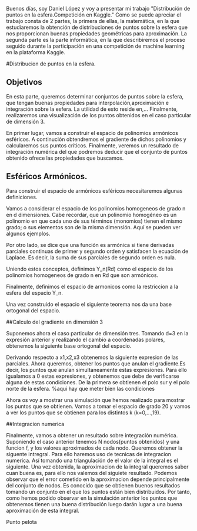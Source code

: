 Buenos días, soy Daniel López y voy a presentar mi trabajo "Distribución de puntos en la esfera.Competición en Kaggle."
Como se puede apreciar el trabajo consta de 2 partes, la primera de ellas, la matemática, en la que estudiaremos la obtención de distribuciones de puntos sobre la esfera que nos proporcionan buenas propiedades geométricas para aproximación. La segunda parte es la parte informática, en la que describiremos el proceso seguido durante la participación en una competición de machine learning en la plataforma Kaggle.

#Distribucion de puntos en la esfera.

## Objetivos

En esta parte, queremos determinar conjuntos de puntos sobre la esfera, que tengan buenas propiedades para interpolación,aproximación e integración sobre la esfera. La utilidad de esto reside en,...
Finalmente, realizaremos una visualización de los puntos obtenidos en el caso particular de dimensión 3.

En primer lugar, vamos a construir el espacio de polinomios armónicos esféricos. A continución obtendremos el gradiente de dichos polinomios y calcularemos sus puntos críticos. Finalmente, veremos un resultado de integración numérica del que podremos deducir que el conjunto de puntos obtenido ofrece las propiedades que buscamos.

## Esféricos Armónicos.
Para construir el espacio de armónicos esféricos necesitaremos algunas definiciones.

Vamos a considerar el espacio de los polinomios homogeneos de grado n en d dimensiones. Cabe recordar, que un polinomio homogéneo es un polinomio en que cada uno de sus términos (monomios) tienen el mismo grado; o sus elementos son de la misma dimensión. Aquí se pueden ver algunos ejemplos.

Por otro lado, se dice que una función es armónica si tiene derivadas parciales continuas de primer y segundo orden y satisfacen la ecuación de Laplace. Es decir, la suma de sus parciales de segundo orden es nula.

Uniendo estos conceptos, definimos Y_n(Rd) como el espacio de los polinomios homogeneos de grado n en Rd que son armónicos.

Finalmente, definimos el espacio de armonicos como la restriccion a la esfera del espacio Y_n.

Una vez construido el espacio el siguiente teorema nos da una base ortogonal del espacio.

##Calculo del gradiente en dimensión 3

Suponemos ahora el caso particular de dimensión tres. Tomando d=3 en la expresión anterior y realizando el cambio a coordenadas polares, obtenemos la siguiente base ortogonal del espacio.

Derivando respecto a x1,x2,x3 obtenemos la siguiente expresion de las parciales.
Ahora queremos, obtener los puntos que anulan el gradiente.Es decir, los puntos que anulan simultaneamente estas expresiones. Para ello igualamos a 0 estas expresiones, y obtenemos que debe de verificarse alguna de estas condiciones. De la  primera se obtienen el polo sur y el polo norte de la esfera. 
%aqui hay que meter bien las condiciones

Ahora os voy a mostrar una simulación que hemos realizado para mostrar los puntos que se obtienen. Vamos a tomar el espacio de grado 20 y vamos a ver los puntos que se obtienen para los distintos k (k=0,...,19).

##Integracion numerica

Finalmente, vamos a obtener un resultado sobre integración numérica. Suponiendo el caso anterior tenemos N nodos(puntos obtenidos) y una funcion f, y los valores aproximados de cada nodo. Queremos obtener la siguente intregral. Para ello haremos uso de tecnicas de integracion numerica. Así tomando una triangulación de el valor de la integral es el siguiente. Una vez obtenida, la aproximacion de la integral queremos saber cuan buena es, para ello nos valemos del siguiete resultado. Podemos observar que el error cometido en la aproximacion depende principalmente del conjunto de nodos. Es conocido que se obtienen buenos resultados tomando un conjunto en el que los puntos están bien distribuidos. Por tanto, como hemos podido observar en la simulación anterior los puntos que obtenemos tienen una buena distribución luego darán lugar a una buena aproximación de esta integral.

Punto pelota

